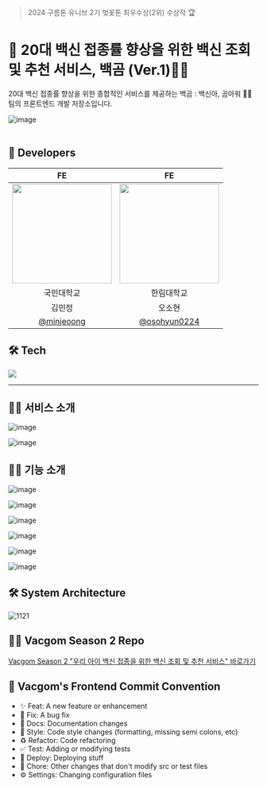 >  2024 구름톤 유니브 2기 벚꽃톤 최우수상(2위) 수상작 🏆 

# 💉 20대 백신 접종률 향상을 위한 백신 조회 및 추천 서비스, 백곰 (Ver.1)🐻‍❄️

20대 백신 접종률 향상을 위한 종합적인 서비스를 제공하는 백곰 : 백신아, 곰아워 🐻‍❄️ 팀의 프론트엔드 개발 저장소입니다. 

![image](https://github.com/goormthon-Univ/2024_BEOTKKOTTHON_TEAM_4_FE/assets/53892427/c89039ca-a866-452c-b372-79537abbc4d0)
<br/><br/>

## 🌸 Developers

|FE | FE |
| :---: | :---: |
|  <img style="width: 200px;" src="https://github.com/goormthon-Univ/2024_BEOTKKOTTHON_TEAM_4_FE/assets/88662427/a8b3a2b9-0761-4da8-8a79-679c12d34b67" />  | <img style="width: 200px;" src="https://github.com/goormthon-Univ/2024_BEOTKKOTTHON_TEAM_4_FE/assets/88662427/5fb512b5-820d-4845-b441-a810a25f35d4" /> |
|국민대학교|한림대학교|
|김민정|오소현|
|   [@minjeoong](https://github.com/minjeoong)   |  [@osohyun0224](https://github.com/osohyun0224)     |

## 🛠️ Tech
<img src="https://skillicons.dev/icons?i=ts,nextjs,react,emotion,nodejs&perline="/>

----
## 🐻‍❄️ 서비스 소개
![image](https://github.com/goormthon-Univ/2024_BEOTKKOTTHON_TEAM_4_FE/assets/53892427/1a322e85-c6d7-4fd1-a664-2e2c61c30f91)

![image](https://github.com/goormthon-Univ/2024_BEOTKKOTTHON_TEAM_4_FE/assets/53892427/eb5cab23-c63a-47e4-86a2-4cd757e8a8d5)

## 🐻‍❄️ 기능 소개
![image](https://github.com/goormthon-Univ/2024_BEOTKKOTTHON_TEAM_4_FE/assets/53892427/62c78b45-a870-4b0c-bfa1-8462a78fbaa7)

![image](https://github.com/goormthon-Univ/2024_BEOTKKOTTHON_TEAM_4_FE/assets/53892427/85832017-f730-4c76-90c3-6ee848a626e4)

![image](https://github.com/goormthon-Univ/2024_BEOTKKOTTHON_TEAM_4_FE/assets/53892427/47adb5c1-6efe-4ffb-853b-2251a7003cc4)

![image](https://github.com/goormthon-Univ/2024_BEOTKKOTTHON_TEAM_4_FE/assets/53892427/554daefb-4888-4c9c-9bf2-34b0b1f0b9b6)

![image](https://github.com/goormthon-Univ/2024_BEOTKKOTTHON_TEAM_4_FE/assets/53892427/6186dc0f-b9fa-4c8d-a57b-89e57240e77f)

![image](https://github.com/goormthon-Univ/2024_BEOTKKOTTHON_TEAM_4_FE/assets/53892427/d8d0fcd4-72e3-4c12-8f8c-0bfc0955ab95)

## 🛠️ System Architecture
![1121](https://github.com/goormthon-Univ/2024_BEOTKKOTTHON_TEAM_4_BE/assets/112257466/48b9e5de-c99f-4468-b09f-2445045b6381)

## 🐻‍❄️ Vacgom Season 2 Repo
[Vacgom Season 2 "우리 아이 백신 접종을 위한 백신 조회 및 추천 서비스" 바로가기](https://github.com/9oormthon-univ/2024_JEJU_VACGOM_FE)


## 🎯 Vacgom's Frontend Commit Convention

- ✨ Feat: A new feature or enhancement
- 🐛 Fix: A bug fix
- 📝 Docs: Documentation changes
- 🎨 Style: Code style changes (formatting, missing semi colons, etc)
- ♻️ Refactor: Code refactoring
- ✅ Test: Adding or modifying tests
- 🚀 Deploy: Deploying stuff
- 🔧 Chore: Other changes that don't modify src or test files
- ⚙️ Settings: Changing configuration files


